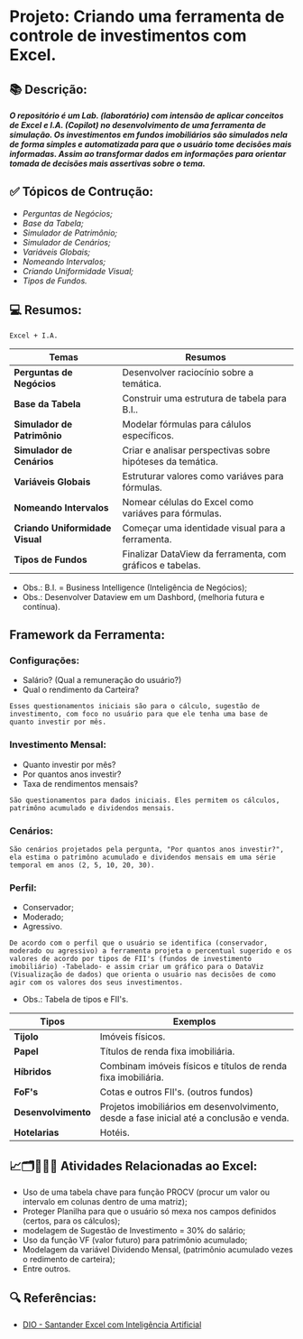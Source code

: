 # Projeto: Criando uma ferramenta de controle de investimentos com Excel.



## 📚 Descrição:
***O repositório é um Lab. (laboratório) com intensão de aplicar conceitos de Excel e I.A. (Copilot) no desenvolvimento de uma ferramenta de simulação. Os investimentos em fundos imobiliários são simulados nela de forma simples e automatizada para que o usuário tome decisões mais informadas. Assim ao transformar dados em informações para orientar tomada de decisões mais assertivas sobre o tema.***

## ✅ Tópicos de Contrução:
- *Perguntas de Negócios;*
- *Base da Tabela;*
- *Simulador de Patrimônio;*
- *Simulador de Cenários;*
- *Variáveis Globais;*
- *Nomeando Intervalos;*
- *Criando Uniformidade Visual;*
- *Tipos de Fundos.*

## 💻 Resumos: 
```
Excel + I.A.
```

| **Temas** | **Resumos** |
|-------|---------|
| **Perguntas de Negócios** | Desenvolver raciocínio sobre a temática. |
| **Base da Tabela** | Construir uma estrutura de tabela para B.I.. |
| **Simulador de Patrimônio** | Modelar fórmulas para cálulos específicos. |
| **Simulador de Cenários** | Criar e analisar perspectivas sobre hipóteses da temática. |
| **Variáveis Globais** | Estruturar valores como variáves para fórmulas. |
| **Nomeando Intervalos** | Nomear células do Excel como variáves para fórmulas. |
| **Criando Uniformidade Visual** | Começar uma identidade visual para a ferramenta. |
| **Tipos de Fundos** | Finalizar DataView da ferramenta, com gráficos e tabelas. |

- Obs.: B.I. = Business Intelligence (Inteligência de Negócios);
- Obs.: Desenvolver Dataview em um Dashbord, (melhoria futura e contínua).

## Framework da Ferramenta:

### Configurações:
- Salário? (Qual a remuneração do usuário?)
- Qual o rendimento da Carteira?

````
Esses questionamentos iniciais são para o cálculo, sugestão de investimento, com foco no usuário para que ele tenha uma base de quanto investir por mês.
````
### Investimento Mensal:
- Quanto investir por mês?
- Por quantos anos investir?
- Taxa de rendimentos mensais?

````
São questionamentos para dados iniciais. Eles permitem os cálculos, patrimôno acumulado e dividendos mensais.
````
### Cenários:
````
São cenários projetados pela pergunta, "Por quantos anos investir?", ela estima o patrimôno acumulado e dividendos mensais em uma série temporal em anos (2, 5, 10, 20, 30).
````

### Perfil:
- Conservador;
- Moderado;
- Agressivo.

````
De acordo com o perfil que o usuário se identifica (conservador, moderado ou agressivo) a ferramenta projeta o percentual sugerido e os valores de acordo por tipos de FII's (fundos de investimento imobiliário) -Tabelado- e assim criar um gráfico para o DataViz (Visualização de dados) que orienta o usuário nas decisões de como agir com os valores dos seus investimentos.
````
- Obs.: Tabela de tipos e FII's.

| **Tipos** | **Exemplos** |
|-------|---------|
| **Tijolo** | Imóveis físicos. |
| **Papel** | Títulos de renda fixa imobiliária. |
| **Híbridos** | Combinam imóveis físicos e títulos de renda fixa imobiliária. |
| **FoF's** | Cotas e outros FII's. (outros fundos) |
| **Desenvolvimento** | Projetos imobiliários em desenvolvimento, desde a fase inicial até a conclusão e venda. |
| **Hotelarias** | Hotéis. |

## 📈🗂️🧑🏻‍💻 Atividades Relacionadas ao Excel:
- Uso de uma tabela chave para função PROCV (procur um valor ou intervalo em colunas dentro de uma matriz);
- Proteger Planilha para que o usuário só mexa nos campos definidos (certos, para os cálculos);
- modelagem de Sugestão de Investimento = 30% do salário;
- Uso da função VF (valor futuro) para patrimônio acumulado;
- Modelagem da variável Dividendo Mensal,  (patrimônio acumulado vezes o redimento de carteira);
- Entre outros.

## 🔍 Referências:
- [DIO - Santander Excel com Inteligência Artificial]()
